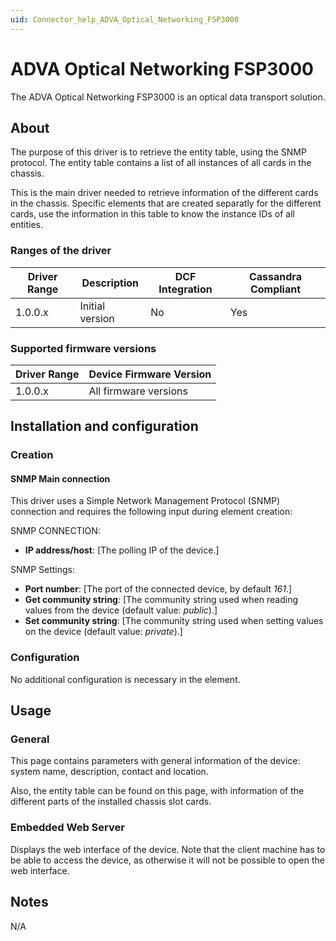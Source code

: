 ```yaml
---
uid: Connector_help_ADVA_Optical_Networking_FSP3000
---
```


# ADVA Optical Networking FSP3000

The ADVA Optical Networking FSP3000 is an optical data transport solution.

## About

The purpose of this driver is to retrieve the entity table, using the SNMP protocol. The entity table contains a list of all instances of all cards in the chassis.

This is the main driver needed to retrieve information of the different cards in the chassis. Specific elements that are created separatly for the different cards, use the information in this table to know the instance IDs of all entities.

### Ranges of the driver

| **Driver Range** | **Description** | **DCF Integration** | **Cassandra Compliant** |
|------------------|-----------------|---------------------|-------------------------|
| 1.0.0.x          | Initial version | No                  | Yes                     |

### Supported firmware versions

| **Driver Range** | **Device Firmware Version** |
|------------------|-----------------------------|
| 1.0.0.x          | All firmware versions       |

## Installation and configuration

### Creation

#### SNMP Main connection

This driver uses a Simple Network Management Protocol (SNMP) connection and requires the following input during element creation:

SNMP CONNECTION:

- **IP address/host**: \[The polling IP of the device.\]

SNMP Settings:

- **Port number**: \[The port of the connected device, by default *161*.\]
- **Get community string**: \[The community string used when reading values from the device (default value: *public*).\]
- **Set community string**: \[The community string used when setting values on the device (default value: *private*).\]

### Configuration

No additional configuration is necessary in the element.

## Usage

### General

This page contains parameters with general information of the device: system name, description, contact and location.

Also, the entity table can be found on this page, with information of the different parts of the installed chassis slot cards.

### Embedded Web Server

Displays the web interface of the device. Note that the client machine has to be able to access the device, as otherwise it will not be possible to open the web interface.

## Notes

N/A

